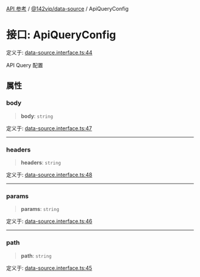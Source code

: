 [API 参考](../../../index.md) / [@142vip/data-source](../index.md) / ApiQueryConfig

# 接口: ApiQueryConfig

定义于: [data-source.interface.ts:44](https://github.com/142vip/core-x/blob/d59cdcda9f62fc93dcb0efb54c66772997c75711/packages/data-source/src/data-source.interface.ts#L44)

API Query 配置

## 属性

### body

> **body**: `string`

定义于: [data-source.interface.ts:47](https://github.com/142vip/core-x/blob/d59cdcda9f62fc93dcb0efb54c66772997c75711/packages/data-source/src/data-source.interface.ts#L47)

***

### headers

> **headers**: `string`

定义于: [data-source.interface.ts:48](https://github.com/142vip/core-x/blob/d59cdcda9f62fc93dcb0efb54c66772997c75711/packages/data-source/src/data-source.interface.ts#L48)

***

### params

> **params**: `string`

定义于: [data-source.interface.ts:46](https://github.com/142vip/core-x/blob/d59cdcda9f62fc93dcb0efb54c66772997c75711/packages/data-source/src/data-source.interface.ts#L46)

***

### path

> **path**: `string`

定义于: [data-source.interface.ts:45](https://github.com/142vip/core-x/blob/d59cdcda9f62fc93dcb0efb54c66772997c75711/packages/data-source/src/data-source.interface.ts#L45)

